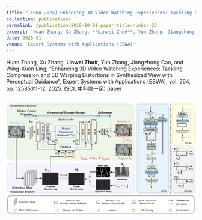 ```yaml
---
title: "[ESWA 2024] Enhancing 3D Video Watching Experiences: Tackling Compression and 3D Warping Distortions in Synthesized View with Perceptual Guidance"
collection: publications
permalink: /publication/2010-10-01-paper-title-number-23
excerpt: 'Huan Zhang, Xu Zhang, **Linwei Zhu#**, Yun Zhang, Jiangzhong Cao, and Wing-Kuen Ling, “Enhancing 3D Video Watching Experiences: Tackling Compression and 3D Warping Distortions in Synthesized View with Perceptual Guidance”, Expert Systems with Applications (ESWA), vol. 264, pp. 125853:1-12, 2025. (SCI, 中科院一区)[paper](https://www.sciencedirect.com/science/article/pii/S0957417424027209)'
date: 2025-01
venue: 'Expert Systems with Applications (ESWA)'
---
```

Huan Zhang, Xu Zhang, **Linwei Zhu#**, Yun Zhang, Jiangzhong Cao, and Wing-Kuen Ling, “Enhancing 3D Video Watching Experiences: Tackling Compression and 3D Warping Distortions in Synthesized View with Perceptual Guidance”, Expert Systems with Applications (ESWA), vol. 264, pp. 125853:1-12, 2025. (SCI, 中科院一区) [paper](https://www.sciencedirect.com/science/article/pii/S0957417424027209)

<br/><img src='/images/sv.jpg'>

